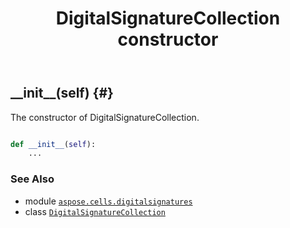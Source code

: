 ﻿---
title: DigitalSignatureCollection constructor
second_title: Aspose.Cells for Python via .NET API References
description: 
type: docs
weight: 10
url: /aspose.cells.digitalsignatures/digitalsignaturecollection/__init__/
is_root: false
---

## \_\_init\_\_(self) {#}

The constructor of DigitalSignatureCollection.



```python

def __init__(self):
    ...
```





### See Also
* module [`aspose.cells.digitalsignatures`](../../)
* class [`DigitalSignatureCollection`](/cells/python-net/aspose.cells.digitalsignatures/digitalsignaturecollection)
